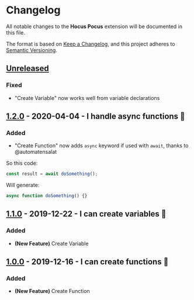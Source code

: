 # Changelog

All notable changes to the **Hocus Pocus** extension will be documented in this file.

The format is based on [Keep a Changelog](https://keepachangelog.com/en/1.0.0/),
and this project adheres to [Semantic Versioning](https://semver.org/spec/v2.0.0.html).

## [Unreleased]

### Fixed

- "Create Variable" now works well from variable declarations

## [1.2.0] - 2020-04-04 - I handle async functions 🔮

### Added

- "Create Function" now adds `async` keyword if used with `await`, thanks to @automatensalat

So this code:

```js
const result = await doSomething();
```

Will generate:

```js
async function doSomething() {}
```

## [1.1.0] - 2019-12-22 - I can create variables 🔮

### Added

- **(New Feature)** Create Variable

## [1.0.0] - 2019-12-16 - I can create functions 🔮

### Added

- **(New Feature)** Create Function

<!-- Links -->

[unreleased]: https://github.com/nicoespeon/hocus-pocus/compare/1.2.0...HEAD
[1.2.0]: https://github.com/nicoespeon/hocus-pocus/compare/1.1.0...1.2.0
[1.1.0]: https://github.com/nicoespeon/hocus-pocus/compare/1.0.0...1.1.0
[1.0.0]: https://github.com/nicoespeon/hocus-pocus/compare/5b3d351042d09ea26486598158069bce37b474b7...1.0.0
